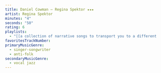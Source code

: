 ```yaml
---
title: Daniel Cowman — Regina Spektor ★★★
artist: Regina Spektor
minutes: "4"
seconds: "50"
rating: 6
playlists:
  - "[[a collection of narrative songs to transport you to a different world]]"
favoritesTrackNumber:
primaryMusicGenre:
  - singer-songwriter
  - anti-folk
secondaryMusicGenre:
  - vocal jazz
---
```

